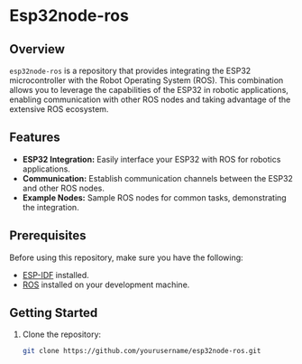 # **Esp32node-ros**

## **Overview**

`esp32node-ros` is a repository that provides integrating the ESP32 microcontroller with the Robot Operating System (ROS). This combination allows you to leverage the capabilities of the ESP32 in robotic applications, enabling communication with other ROS nodes and taking advantage of the extensive ROS ecosystem.

## **Features**

- **ESP32 Integration:** Easily interface your ESP32 with ROS for robotics applications.
- **Communication:** Establish communication channels between the ESP32 and other ROS nodes.
- **Example Nodes:** Sample ROS nodes for common tasks, demonstrating the integration.

## **Prerequisites**

Before using this repository, make sure you have the following:

- [ESP-IDF](https://docs.espressif.com/projects/esp-idf/en/latest/esp32/get-started/index.html) installed.
- [ROS](http://wiki.ros.org/Installation) installed on your development machine.

## **Getting Started**

1. Clone the repository:

   ```bash
   git clone https://github.com/yourusername/esp32node-ros.git
   ```
   
